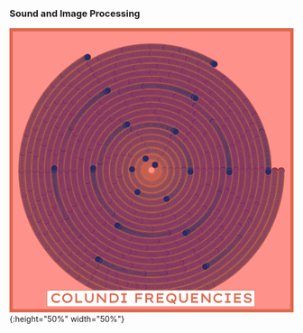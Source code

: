 ### Sound and Image Processing

![cossin_pattern_01](/images/cossin_pattern_01.png){:height="50%" width="50%"}
